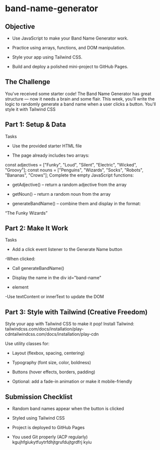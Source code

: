 # band-name-generator

## Objective

- Use JavaScript to make your Band Name Generator work.

- Practice using arrays, functions, and DOM manipulation.

- Style your app using Tailwind CSS.

- Build and deploy a polished mini-project to GitHub Pages.

## The Challenge
You've received some starter code! The Band Name Generator has great structure — now it needs a brain and some flair. This week, you’ll write the logic to randomly generate a band name when a user clicks a button. You'll style it with Tailwind CSS

## Part 1: Setup & Data
Tasks

- Use the provided starter HTML file

- The page already includes two arrays:

const adjectives = ["Funky", "Loud", "Silent", "Electric", "Wicked", "Groovy"];
const nouns = ["Penguins", "Wizards", "Socks", "Robots", "Bananas", "Crows"];
Complete the empty JavaScript functions:

- getAdjective() – return a random adjective from the array

- getNoun() – return a random noun from the array

- generateBandName() – combine them and display in the format:

“The Funky Wizards”

## Part 2: Make It Work
Tasks

- Add a click event listener to the Generate Name button

-When clicked:

- Call generateBandName()

- Display the name in the div id="band-name" 

- element

-Use textContent or innerText to update the DOM

## Part 3: Style with Tailwind (Creative Freedom)

Style your app with Tailwind CSS to make it pop!
Install Tailwind: tailwindcss.com/docs/installation/play-cdntailwindcss.com/docs/installation/play-cdn

Use utility classes for:

- Layout (flexbox, spacing, centering)

- Typography (font size, color, boldness)

- Buttons (hover effects, borders, padding)

- Optional: add a fade-in animation or make it mobile-friendly

## Submission Checklist

- Random band names appear when the button is clicked

- Styled using Tailwind CSS

- Project is deployed to GitHub Pages

- You used Git properly (ACP regularly)
kgujhfgiukytfuytrfdhjtgrufdujtgrdfrj kyiu